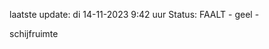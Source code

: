 laatste update: 
di 14-11-2023  9:42   uur 
Status: FAALT - geel - 
<div class="service Y">schijfruimte</div>